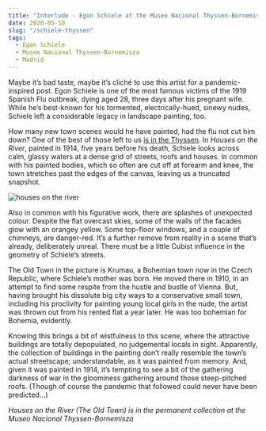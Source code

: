 ```yaml
---
title: "Interlude - Egon Schiele at the Museo Nacional Thyssen-Bornemisza"
date: 2020-05-10
slug: "/schiele-thyssen"
tags:
  - Egon Schiele
  - Museo Nacional Thyssen-Bornemisza
  - Madrid
---
```


Maybe it’s bad taste, maybe it’s cliché to use this artist for a pandemic-inspired post. Egon Schiele is one of the most famous victims of the 1919 Spanish Flu outbreak, dying aged 28, three days after his pregnant wife. While he’s best-known for his tormented, electrically-hued, sinewy nudes, Schiele left a considerable legacy in landscape painting, too.

How many new town scenes would he have painted, had the flu not cut him down? One of the best of those left to us [is in the Thyssen](https://www.museothyssen.org/en/collection/artists/schiele-egon/houses-river-old-town). In *Houses on the River*, painted in 1914, five years before his death, Schiele looks across calm, glassy waters at a dense grid of streets, roofs and houses. In common with his painted bodies, which so often are cut off at forearm and knee, the town stretches past the edges of the canvas, leaving us a truncated snapshot.


![houses on the river](/schiele-thyssen-1.jpg)

Also in common with his figurative work, there are splashes of unexpected colour. Despite the flat overcast skies, some of the walls of the facades glow with an orangey yellow. Some top-floor windows, and a couple of chimneys, are danger-red. It’s a further remove from reality in a scene that’s already, deliberately unreal. There must be a little Cubist influence in the geometry of Schiele’s streets.

The Old Town in the picture is Krumau, a Bohemian town now in the Czech Republic, where Schiele’s mother was born. He moved there in 1910, in an attempt to find some respite from the hustle and bustle of Vienna. But, having brought his dissolute big city ways to a conservative small town, including his proclivity for painting young local girls in the nude, the artist was thrown out from his rented flat a year later. He was too bohemian for Bohemia, evidently.

Knowing this brings a bit of wistfulness to this scene, where the attractive buildings are totally depopulated, no judgemental locals in sight. Apparently, the collection of buildings in the painting don’t really resemble the town’s actual streetscape; understandable, as it was painted from memory. And, given it was painted in 1914, it’s tempting to see a bit of the gathering darkness of war in the gloominess gathering around those steep-pitched roofs. (Though of course the pandemic that followed could never have been predicted…)

*Houses on the River (The Old Town) is in the permanent collection at the Museo Nacional Thyssen-Bornemisza*
